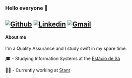 ### Hello everyone :wave:
 
[![Github](https://img.shields.io/badge/-Github-A6A6B2?style=flat-square&logo=Github&logoColor=white&link=https://github.com/nayaraquino)](https://github.com/nayaraquino)
[![Linkedin](https://img.shields.io/badge/-LinkedIn-A6A6B2?style=flat-square&logo=Linkedin&logoColor=white&link=https://www.linkedin.com/in/fagnerpsantos/)](https://www.linkedin.com/in/fagnerpsantos/)
[![Gmail](https://img.shields.io/badge/-Gmail-A6A6B2?style=flat-square&logo=Linkedin&logoColor=white&link=https://www.linkedin.com/in/fagnerpsantos/)](https://www.linkedin.com/in/fagnerpsantos/)
---
#### About me
I'm a Quality Assurance and I study swift in my spare time.



:mortar_board: - Studying Information Systems at the [Estácio de Sá](https://estacio.br)

:woman_technologist: - Currently working at [Stant](https://github.com/stantmob)
<!--
**nayaraquino/nayaraquino** is a ✨ _special_ ✨ repository because its `README.md` (this file) appears on your GitHub profile.
